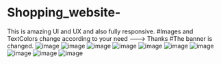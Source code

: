 # Shopping_website-
This is amazing UI and UX and also fully responsive.
#Images and TextColors change according to your need ---> Thanks
#The banner is changed.
![image](https://github.com/AryanGupta741/portfolio_1/assets/113201887/2cbfced3-e08b-424e-a629-db4f7757d79b)
![image](https://github.com/AryanGupta741/portfolio_1/assets/113201887/61fdcb70-f127-42c4-96b4-bd12541c5e7c)
![image](https://github.com/AryanGupta741/portfolio_1/assets/113201887/1378e763-a9c7-40f3-b6d7-a0fc33c9a96e)
![image](https://github.com/AryanGupta741/portfolio_1/assets/113201887/74301c4d-f141-4249-bf06-cd81040613f5)
![image](https://github.com/AryanGupta741/portfolio_1/assets/113201887/6e90aa66-561e-4892-a32f-15b51ab6fa1b)
![image](https://github.com/AryanGupta741/portfolio_1/assets/113201887/5de0ce9b-0fb4-4d8c-8597-da653337a536)
![image](https://github.com/AryanGupta741/portfolio_1/assets/113201887/1e8980e0-b562-4d58-ad41-6189fda803ad)
![image](https://github.com/AryanGupta741/portfolio_1/assets/113201887/355fb65e-488f-4cac-aadd-4803d3a4926c)
![image](https://github.com/AryanGupta741/portfolio_1/assets/113201887/dd9117ec-9112-4ee8-b90a-6b1a62dc8777)
![image](https://github.com/AryanGupta741/portfolio_1/assets/113201887/23700b8d-bfc2-45f6-a82e-0ebbc42368c4)

